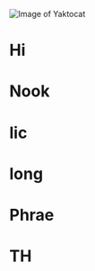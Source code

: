 ![Image of Yaktocat](https://octodex.github.com/images/yaktocat.png)
# Hi
# Nook
# lic
# long
# Phrae
# TH
